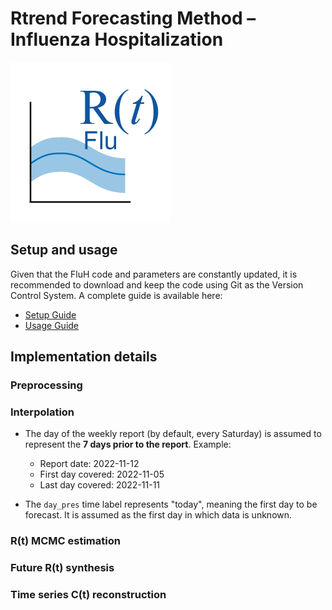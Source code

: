 # Rtrend Forecasting Method – Influenza Hospitalization

![image](rt_flu_logo.png "Rtrend Flu Logo")

## Setup and usage 

Given that the FluH code and parameters are constantly updated, it is recommended to download and keep the code using Git as the Version Control System. A complete guide is available here: 

- [Setup Guide](./docs/setup_guide.md)
- [Usage Guide](./docs/usage_guide.md)


## Implementation details

### Preprocessing

### Interpolation

* The day of the weekly report (by default, every Saturday) is assumed to represent the **7 days prior to the report**. Example:
	* Report date: 2022-11-12
	* First day covered: 2022-11-05
	* Last day covered: 2022-11-11

* The `day_pres` time label represents "today", meaning the first day to be forecast. It is assumed as the first day in which data is unknown.

### R(t) MCMC estimation

### Future R(t) synthesis

### Time series C(t) reconstruction
